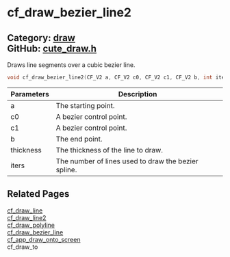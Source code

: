 [](../header.md ':include')

# cf_draw_bezier_line2

Category: [draw](/api_reference?id=draw)  
GitHub: [cute_draw.h](https://github.com/RandyGaul/cute_framework/blob/master/include/cute_draw.h)  
---

Draws line segments over a cubic bezier line.

```cpp
void cf_draw_bezier_line2(CF_V2 a, CF_V2 c0, CF_V2 c1, CF_V2 b, int iters, float thickness);
```

Parameters | Description
--- | ---
a | The starting point.
c0 | A bezier control point.
c1 | A bezier control point.
b | The end point.
thickness | The thickness of the line to draw.
iters | The number of lines used to draw the bezier spline.

## Related Pages

[cf_draw_line](/draw/cf_draw_line.md)  
[cf_draw_line2](/draw/cf_draw_line2.md)  
[cf_draw_polyline](/draw/cf_draw_polyline.md)  
[cf_draw_bezier_line](/draw/cf_draw_bezier_line.md)  
[cf_app_draw_onto_screen](/app/cf_app_draw_onto_screen.md)  
cf_draw_to  
